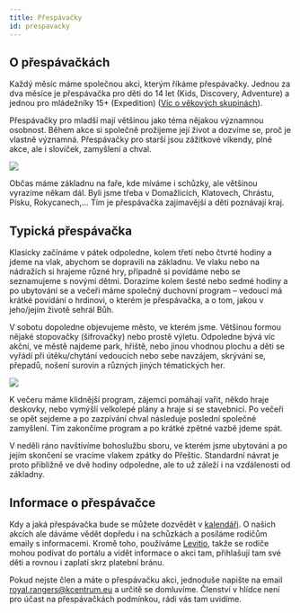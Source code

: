```yaml
---
title: Přespávačky
id: prespavacky
---
```


## O přespávačkách

Každý měsíc máme společnou akci, kterým říkáme přespávačky. Jednou za dva měsíce je přespávačka pro děti do 14 let (Kids, Discovery, Adventure) a jednou pro mládežníky 15+ (Expedition) ([Víc o věkových skupinách](https://prestice.royalrangers.cz/schuzkyy/#vekove_skupiny)).

Přespávačky pro mladší mají většinou jako téma nějakou významnou osobnost. Během akce si společně prožijeme její život a dozvíme se, proč je vlastně významná. Přespávačky pro starší jsou zážitkové víkendy, plné akce, ale i slovíček, zamyšlení a chval.

![](https://prestice.royalrangers.cz/wp-content/uploads/IMG_5697-768x1024.jpg)

Občas máme základnu na faře, kde míváme i schůzky, ale většinou vyrazíme někam dál. Byli jsme třeba v Domažlicích, Klatovech, Chrástu, Písku, Rokycanech,… Tím je přespávačka zajímavější a děti poznávají kraj.

## Typická přespávačka

Klasicky začínáme v pátek odpoledne, kolem třetí nebo čtvrté hodiny a jdeme na vlak, abychom se dopravili na základnu. Ve vlaku nebo na nádražích si hrajeme různé hry, případně si povídáme nebo se seznamujeme s novými dětmi. Dorazíme kolem šesté nebo sedmé hodiny a po ubytování se a večeři máme společný duchovní program – vedoucí má krátké povídání o hrdinovi, o kterém je přespávačka, a o tom, jakou v jeho/jejím životě sehrál Bůh.

V sobotu dopoledne objevujeme město, ve kterém jsme. Většinou formou nějaké stopovačky (šifrovačky) nebo prostě výletu. Odpoledne bývá víc akční, ve městě najdeme park, hřiště, nebo jinou vhodnou plochu a děti se vyřádí při útěku/chytání vedoucích nebo sebe navzájem, skrývání se, přepadů, nošení surovin a různých jiných tématických her.

![](https://prestice.royalrangers.cz/wp-content/uploads/20220409_162413-768x1024.jpg)

K večeru máme klidnější program, zájemci pomáhají vařit, někdo hraje deskovky, nebo vymýšlí velkolepé plány a hraje si se stavebnicí. Po večeři se opět sejdeme a po zazpívání chval následuje poslední společné zamyšlení. Tím zakončíme program a po krátké zpětné vazbě jdeme spát.

V neděli ráno navštívíme bohoslužbu sboru, ve kterém jsme ubytováni a po jejím skončení se vracíme vlakem zpátky do Přeštic. Standardní návrat je proto přibližně ve dvě hodiny odpoledne, ale to už záleží i na vzdálenosti od základny.

## Informace o přespávačce

Kdy a jaká přespávačka bude se můžete dozvědět v [kalendáři](https://prestice.royalrangers.cz/kalendar/). O našich akcích ale dáváme vědět dopředu i na schůzkách a posíláme rodičům emaily s informacemi. Kromě toho, používáme [Levitio](https://levitio.cz/), takže se rodiče mohou podívat do portálu a vidět informace o akci tam, přihlašují tam své děti a rovnou i zaplatí skrz platební bránu.

Pokud nejste člen a máte o přespávačku akci, jednoduše napište na email royal.rangers@kcentrum.eu a určitě se domluvíme. Členství v hlídce není pro účast na přespávačkách podmínkou, rádi vás tam uvidíme.
